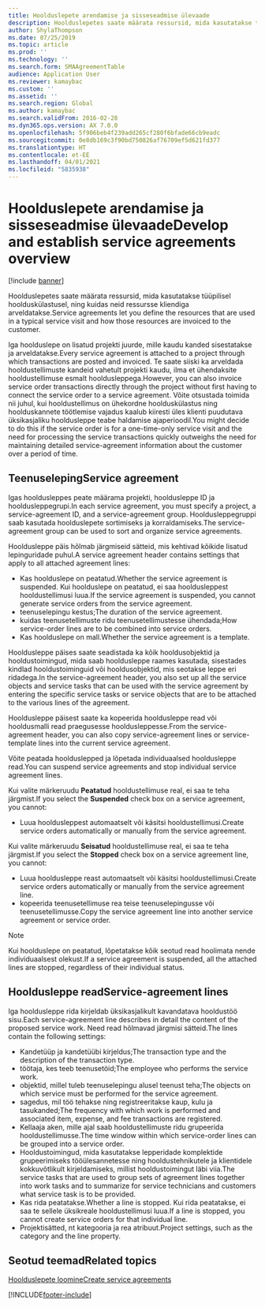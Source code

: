 ```yaml
---
title: Hoolduslepete arendamise ja sisseseadmise ülevaade
description: Hoolduslepetes saate määrata ressursid, mida kasutatakse tüüpilisel hoolduskülastusel, ning kuidas neid ressursse kliendiga arveldatakse.
author: ShylaThompson
ms.date: 07/25/2019
ms.topic: article
ms.prod: ''
ms.technology: ''
ms.search.form: SMAAgreementTable
audience: Application User
ms.reviewer: kamaybac
ms.custom: ''
ms.assetid: ''
ms.search.region: Global
ms.author: kamaybac
ms.search.validFrom: 2016-02-28
ms.dyn365.ops.version: AX 7.0.0
ms.openlocfilehash: 5f906beb4f239add265cf280f6bfade66cb9eadc
ms.sourcegitcommit: 0e8db169c3f90bd750826af76709ef5d621fd377
ms.translationtype: HT
ms.contentlocale: et-EE
ms.lasthandoff: 04/01/2021
ms.locfileid: "5835938"
---
```

# <a name="develop-and-establish-service-agreements-overview"></a><span data-ttu-id="d1cde-103">Hoolduslepete arendamise ja sisseseadmise ülevaade</span><span class="sxs-lookup"><span data-stu-id="d1cde-103">Develop and establish service agreements overview</span></span>

[!include [banner](../includes/banner.md)]

<span data-ttu-id="d1cde-104">Hoolduslepetes saate määrata ressursid, mida kasutatakse tüüpilisel hoolduskülastusel, ning kuidas neid ressursse kliendiga arveldatakse.</span><span class="sxs-lookup"><span data-stu-id="d1cde-104">Service agreements let you define the resources that are used in a typical service visit and how those resources are invoiced to the customer.</span></span>

<span data-ttu-id="d1cde-105">Iga hoolduslepe on lisatud projekti juurde, mille kaudu kanded sisestatakse ja arveldatakse.</span><span class="sxs-lookup"><span data-stu-id="d1cde-105">Every service agreement is attached to a project through which transactions are posted and invoiced.</span></span> <span data-ttu-id="d1cde-106">Te saate siiski ka arveldada hooldustellimuste kandeid vahetult projekti kaudu, ilma et ühendaksite hooldustellimuse esmalt hooldusleppega.</span><span class="sxs-lookup"><span data-stu-id="d1cde-106">However, you can also invoice service order transactions directly through the project without first having to connect the service order to a service agreement.</span></span> <span data-ttu-id="d1cde-107">Võite otsustada toimida nii juhul, kui hooldustellimus on ühekordne hoolduskülastus ning hoolduskannete töötlemise vajadus kaalub kiiresti üles klienti puudutava üksikasjaliku hooldusleppe teabe haldamise ajaperioodil.</span><span class="sxs-lookup"><span data-stu-id="d1cde-107">You might decide to do this if the service order is for a one-time-only service visit and the need for processing the service transactions quickly outweighs the need for maintaining detailed service-agreement information about the customer over a period of time.</span></span>

## <a name="service-agreement"></a><span data-ttu-id="d1cde-108">Teenuseleping</span><span class="sxs-lookup"><span data-stu-id="d1cde-108">Service agreement</span></span>

<span data-ttu-id="d1cde-109">Igas hooldusleppes peate määrama projekti, hooldusleppe ID ja hooldusleppegrupi.</span><span class="sxs-lookup"><span data-stu-id="d1cde-109">In each service agreement, you must specify a project, a service-agreement ID, and a service-agreement group.</span></span> <span data-ttu-id="d1cde-110">Hooldusleppegruppi saab kasutada hoolduslepete sortimiseks ja korraldamiseks.</span><span class="sxs-lookup"><span data-stu-id="d1cde-110">The service-agreement group can be used to sort and organize service agreements.</span></span>

<span data-ttu-id="d1cde-111">Hooldusleppe päis hõlmab järgmiseid sätteid, mis kehtivad kõikide lisatud lepinguridade puhul.</span><span class="sxs-lookup"><span data-stu-id="d1cde-111">A service agreement header contains settings that apply to all attached agreement lines:</span></span>

-  <span data-ttu-id="d1cde-112">Kas hoolduslepe on peatatud.</span><span class="sxs-lookup"><span data-stu-id="d1cde-112">Whether the service agreement is suspended.</span></span> <span data-ttu-id="d1cde-113">Kui hoolduslepe on peatatud, ei saa hooldusleppest hooldustellimusi luua.</span><span class="sxs-lookup"><span data-stu-id="d1cde-113">If the service agreement is suspended, you cannot generate service orders from the service agreement.</span></span>
-  <span data-ttu-id="d1cde-114">teenuselepingu kestus;</span><span class="sxs-lookup"><span data-stu-id="d1cde-114">The duration of the service agreement.</span></span>
-  <span data-ttu-id="d1cde-115">kuidas teenusetellimuste ridu teenusetellimustesse ühendada;</span><span class="sxs-lookup"><span data-stu-id="d1cde-115">How service-order lines are to be combined into service orders.</span></span>
-  <span data-ttu-id="d1cde-116">Kas hoolduslepe on mall.</span><span class="sxs-lookup"><span data-stu-id="d1cde-116">Whether the service agreement is a template.</span></span>

<span data-ttu-id="d1cde-117">Hooldusleppe päises saate seadistada ka kõik hooldusobjektid ja hooldustoimingud, mida saab hooldusleppe raames kasutada, sisestades kindlad hooldustoiminguid või hooldusobjektid, mis seotakse leppe eri ridadega.</span><span class="sxs-lookup"><span data-stu-id="d1cde-117">In the service-agreement header, you also set up all the service objects and service tasks that can be used with the service agreement by entering the specific service tasks or service objects that are to be attached to the various lines of the agreement.</span></span>

<span data-ttu-id="d1cde-118">Hooldusleppe päisest saate ka kopeerida hooldusleppe read või hooldusmalli read praegusesse hooldusleppesse.</span><span class="sxs-lookup"><span data-stu-id="d1cde-118">From the service-agreement header, you can also copy service-agreement lines or service-template lines into the current service agreement.</span></span>

<span data-ttu-id="d1cde-119">Võite peatada hoolduslepped ja lõpetada individuaalsed hooldusleppe read.</span><span class="sxs-lookup"><span data-stu-id="d1cde-119">You can suspend service agreements and stop individual service agreement lines.</span></span>

<span data-ttu-id="d1cde-120">Kui valite märkeruudu **Peatatud** hooldustellimuse real, ei saa te teha järgmist.</span><span class="sxs-lookup"><span data-stu-id="d1cde-120">If you select the **Suspended** check box on a service agreement, you cannot:</span></span>

-    <span data-ttu-id="d1cde-121">Luua hooldusleppest automaatselt või käsitsi hooldustellimusi.</span><span class="sxs-lookup"><span data-stu-id="d1cde-121">Create service orders automatically or manually from the service agreement.</span></span>

<span data-ttu-id="d1cde-122">Kui valite märkeruudu **Seisatud** hooldustellimuse real, ei saa te teha järgmist.</span><span class="sxs-lookup"><span data-stu-id="d1cde-122">If you select the **Stopped** check box on a service agreement line, you cannot:</span></span>

-    <span data-ttu-id="d1cde-123">Luua hooldusleppe reast automaatselt või käsitsi hooldustellimusi.</span><span class="sxs-lookup"><span data-stu-id="d1cde-123">Create service orders automatically or manually from the service agreement line.</span></span>
-    <span data-ttu-id="d1cde-124">kopeerida teenusetellimuse rea teise teenuselepingusse või teenusetellimusse.</span><span class="sxs-lookup"><span data-stu-id="d1cde-124">Copy the service agreement line into another service agreement or service order.</span></span>


> [!NOTE]
> <span data-ttu-id="d1cde-125">Kui hoolduslepe on peatatud, lõpetatakse kõik seotud read hoolimata nende individuaalsest olekust.</span><span class="sxs-lookup"><span data-stu-id="d1cde-125">If a service agreement is suspended, all the attached lines are stopped, regardless of their individual status.</span></span>

## <a name="service-agreement-lines"></a><span data-ttu-id="d1cde-126">Hooldusleppe read</span><span class="sxs-lookup"><span data-stu-id="d1cde-126">Service-agreement lines</span></span>

<span data-ttu-id="d1cde-127">Iga hooldusleppe rida kirjeldab üksikasjalikult kavandatava hooldustöö sisu.</span><span class="sxs-lookup"><span data-stu-id="d1cde-127">Each service-agreement line describes in detail the content of the proposed service work.</span></span> <span data-ttu-id="d1cde-128">Need read hõlmavad järgmisi sätteid.</span><span class="sxs-lookup"><span data-stu-id="d1cde-128">The lines contain the following settings:</span></span>

-  <span data-ttu-id="d1cde-129">Kandetüüp ja kandetüübi kirjeldus;</span><span class="sxs-lookup"><span data-stu-id="d1cde-129">The transaction type and the description of the transaction type.</span></span>
-  <span data-ttu-id="d1cde-130">töötaja, kes teeb teenusetöid;</span><span class="sxs-lookup"><span data-stu-id="d1cde-130">The employee who performs the service work.</span></span>
-  <span data-ttu-id="d1cde-131">objektid, millel tuleb teenuselepingu alusel teenust teha;</span><span class="sxs-lookup"><span data-stu-id="d1cde-131">The objects on which service must be performed for the service agreement.</span></span>
-  <span data-ttu-id="d1cde-132">sagedus, mil töö tehakse ning registreeritakse kaup, kulu ja tasukanded;</span><span class="sxs-lookup"><span data-stu-id="d1cde-132">The frequency with which work is performed and associated item, expense, and fee transactions are registered.</span></span>
-  <span data-ttu-id="d1cde-133">Kellaaja aken, mille ajal saab hooldustellimuste ridu grupeerida hooldustellimusse.</span><span class="sxs-lookup"><span data-stu-id="d1cde-133">The time window within which service-order lines can be grouped into a service order.</span></span>
-  <span data-ttu-id="d1cde-134">Hooldustoimingud, mida kasutatakse lepperidade komplektide grupeerimiseks tööülesannetesse ning hooldustehnikutele ja klientidele kokkuvõtlikult kirjeldamiseks, millist hooldustoimingut läbi viia.</span><span class="sxs-lookup"><span data-stu-id="d1cde-134">The service tasks that are used to group sets of agreement lines together into work tasks and to summarize for service technicians and customers what service task is to be provided.</span></span>
-  <span data-ttu-id="d1cde-135">Kas rida peatatakse.</span><span class="sxs-lookup"><span data-stu-id="d1cde-135">Whether a line is stopped.</span></span> <span data-ttu-id="d1cde-136">Kui rida peatatakse, ei saa te sellele üksikreale hooldustellimusi luua.</span><span class="sxs-lookup"><span data-stu-id="d1cde-136">If a line is stopped, you cannot create service orders for that individual line.</span></span>
-  <span data-ttu-id="d1cde-137">Projektisätted, nt kategooria ja rea atribuut.</span><span class="sxs-lookup"><span data-stu-id="d1cde-137">Project settings, such as the category and the line property.</span></span>

## <a name="related-topics"></a><span data-ttu-id="d1cde-138">Seotud teemad</span><span class="sxs-lookup"><span data-stu-id="d1cde-138">Related topics</span></span>

[<span data-ttu-id="d1cde-139">Hoolduslepete loomine</span><span class="sxs-lookup"><span data-stu-id="d1cde-139">Create service agreements</span></span>](create-service-agreements.md)


[!INCLUDE[footer-include](../../includes/footer-banner.md)]